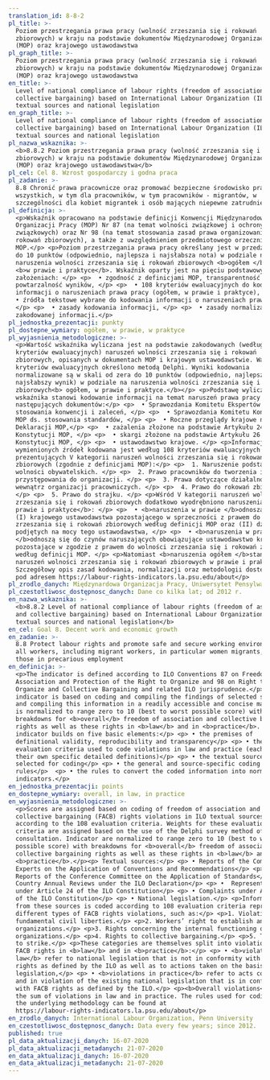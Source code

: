 ```yaml
---
translation_id: 8-8-2
pl_title: >-
  Poziom przestrzegania prawa pracy (wolność zrzeszania się i rokowań
  zbiorowych) w kraju na podstawie dokumentów Międzynarodowej Organizacji Pracy
  (MOP) oraz krajowego ustawodawstwa
pl_graph_title: >-
  Poziom przestrzegania prawa pracy (wolność zrzeszania się i rokowań
  zbiorowych) w kraju na podstawie dokumentów Międzynarodowej Organizacji Pracy
  (MOP) oraz krajowego ustawodawstwa
en_title: >-
  Level of national compliance of labour rights (freedom of association and
  collective bargaining) based on International Labour Organization (ILO)
  textual sources and national legislation
en_graph_title: >-
  Level of national compliance of labour rights (freedom of association and
  collective bargaining) based on International Labour Organization (ILO)
  textual sources and national legislation
pl_nazwa_wskaznika: >-
  <b>8.8.2 Poziom przestrzegania prawa pracy (wolność zrzeszania się i rokowań
  zbiorowych) w kraju na podstawie dokumentów Międzynarodowej Organizacji Pracy
  (MOP) oraz krajowego ustawodawstwa</b>
pl_cel: Cel 8. Wzrost gospodarczy i godna praca
pl_zadanie: >-
  8.8 Chronić prawa pracownicze oraz promować bezpieczne środowisko pracy dla
  wszystkich, w tym dla pracowników, w tym pracowników - migrantów, w
  szczególności dla kobiet migrantek i osób mających niepewne zatrudnienie
pl_definicja: >-
  <p>Wskaźnik opracowano na podstawie definicji Konwencji Międzynarodowej
  Organizacji Pracy (MOP) Nr 87 (na temat wolności związkowej i ochrony praw
  związkowych) oraz Nr 98 (na temat stosowania zasad prawa organizowania się i
  rokowań zbiorowych), a także z uwzględnieniem przedmiotowego orzecznictwa
  MOP.</p> <p>Poziom przestrzegania prawa pracy określany jest w przedziale od 0
  do 10 punktów (odpowiednio, najlepsza i najsłabsza nota) w podziale na
  naruszenia wolności zrzeszania się i rokowań zbiorowych <b>ogółem </b>oraz
  <b>w prawie i praktyce</b>. Wskaźnik oparty jest na pięciu podstawowych
  założeniach: </p> <p>  • zgodność z definicjami MOP, transparentność źródeł i
  powtarzalność wyników, </p> <p>  • 108 kryteriów ewaluacyjnych do kodowania
  informacji o naruszeniach prawa pracy (ogółem, w prawie i praktyce), </p> <p>
  • źródła tekstowe wybrane do kodowania informacji o naruszeniach prawa pracy,
  </p> <p>  • zasady kodowania informacji, </p> <p>  • zasady normalizacji
  zakodowanej informacji.</p>
pl_jednostka_prezentacji: punkty
pl_dostepne_wymiary: ogółem, w prawie, w praktyce
pl_wyjasnienia_metodologiczne: >-
  <p>Wartość wskaźnika wyliczana jest na podstawie zakodowanych (według 108
  kryteriów ewaluacyjnych) naruszeń wolności zrzeszania się i rokowań
  zbiorowych, opisanych w dokumentach MOP i krajowym ustawodawstwie. Wagi
  kryteriów ewaluacyjnych określono metodą Delphi. Wyniki kodowania
  normalizowane są w skali od zera do 10 punktów (odpowiednio, najlepszy i
  najsłabszy wynik) w podziale na naruszenia wolności zrzeszania się i rokowań
  zbiorowych<b> ogółem, w prawie i praktyce.</b></p> <p>Podstawę wyliczenia
  wskaźnika stanowi kodowanie informacji na temat naruszeń prawa pracy z
  następujących dokumentów:</p> <p>  • Sprawozdania Komitetu Ekspertów MOP ds.
  stosowania konwencji i zaleceń, </p> <p>  • Sprawozdania Komitetu Konferencji
  MOP ds. stosowania standardów, </p> <p>  • Roczne przeglądy krajowe na mocy
  Deklaracji MOP,</p> <p>  • zażalenia złożone na podstawie Artykułu 24
  Konstytucji MOP, </p> <p>  • skargi złożone na podstawie Artykułu 26
  Konstytucji MOP, </p> <p>  • ustawodawstwo krajowe. </p> <p>Informacja z
  wymienionych źródeł kodowana jest według 108 kryteriów ewaluacyjnych
  prezentujących V kategorii naruszeń wolności zrzeszania się i rokowań
  zbiorowych (zgodnie z definicjami MOP):</p> <p>  1. Naruszenie podstawowych
  wolności obywatelskich. </p> <p>  2. Prawo pracowników do tworzenia i
  przystępowania do organizacji. </p> <p>  3. Prawa dotyczące działalności
  wewnątrz organizacji pracowniczych. </p> <p>  4. Prawo do rokowań zbiorowych.
  </p> <p>  5. Prawo do strajku. </p> <p>Wśród V kategorii naruszeń wolności
  zrzeszania się i rokowań zbiorowych dodatkowo wyodrębniono naruszenia <b>w
  prawie i praktyce</b>: </p> <p>  • <b>naruszenia w prawie </b>odnoszą się do
  (I) krajowego ustawodawstwa pozostającego w sprzeczności z prawem do wolności
  zrzeszania się i rokowań zbiorowych według definicji MOP oraz (II) działań
  podjętych na mocy tego ustawodawstwa, </p> <p>  • <b>naruszenia w praktyce
  </b>odnoszą się do czynów naruszających obowiązujące ustawodawstwo krajowe
  pozostające w zgodzie z prawem do wolności zrzeszania się i rokowań zbiorowych
  według definicji MOP. </p> <p>Natomiast <b>naruszenia ogółem </b>stanowią sumę
  naruszeń wolności zrzeszania się i rokowań zbiorowych w prawie i praktyce.
  Szczegółowy opis zasad kodowania, normalizacji oraz metodologii dostępny jest
  pod adresem https://labour-rights-indicators.la.psu.edu/about</p>
pl_zrodlo_danych: Międzynardowa Organizacja Pracy, Uniwersytet Pensylwanii
pl_czestotliwosc_dostępnosc_danych: Dane co kilka lat; od 2012 r.
en_nazwa_wskaznika: >-
  <b>8.8.2 Level of national compliance of labour rights (freedom of association
  and collective bargaining) based on International Labour Organization (ILO)
  textual sources and national legislation</b>
en_cel: Goal 8. Decent work and economic growth
en_zadanie: >-
  8.8 Protect labour rights and promote safe and secure working environments for
  all workers, including migrant workers, in particular women migrants, and
  those in precarious employment
en_definicja: >-
  <p>The indicator is defined according to ILO Conventions 87 on Freedom of
  Association and Protection of the Right to Organize and 98 on Right to
  Organize and Collective Bargaining and related ILO jurisprudence.</p> <p>This
  indicator is based on coding and compiling the findings of selected sources
  and compiling this information in a readily accessible and concise manner: it
  is normalized to range zero to 10 (best to worst possible score) with
  breakdowns for <b>overall</b> freedom of association and collective bargaining
  rights as well as these rights in <b>law</b> and in <b>practice</b>. The
  indicator builds on five basic elements:</p> <p> • the premises of
  definitional validity, reproducibility and transparency</p> <p> • the 108
  evaluation criteria used to code violations in law and practice (each with
  their own specific detailed definitions)</p> <p> • the textual sources
  selected for coding</p> <p> • the general and source-specific coding
  rules</p>  <p> • the rules to convert the coded information into normalized
  indicators.</p>
en_jednostka_prezentacji: points
en_dostepne_wymiary: overall, in law, in practice
en_wyjasnienia_metodologiczne: >-
  <p>Scores are assigned based on coding of freedom of association and
  collective bargaining (FACB) rights violations in ILO textual sources
  according to the 108 evaluation criteria. Weights for these evaluation
  criteria are assigned based on the use of the Delphi survey method of expert
  consultation. Indicator are normalized to range zero to 10 (best to worst
  possible score) with breakdowns for <b>overall</b> freedom of association and
  collective bargaining rights as well as these rights in <b>law</b> and in
  <b>practice</b>.</p><p> Textual sources:</p> <p> • Reports of the Committee of
  Experts on the Application of Conventions and Recommendations</p> <p> •
  Reports of the Conference Committee on the Application of Standards</p> <p> •
  Country Annual Reviews under the ILO Declaration</p> <p> •  Representations
  under Article 24 of the ILO Constitution</p> <p> • Complaints under Article 26
  of the ILO Constitution</p> <p> • National legislation.</p> <p>Information
  from these sources is coded according to 108 evaluation criteria representing
  different types of FACB rights violations, such as:</p> <p>1. Violations of
  fundamental civil liberties.</p> <p>2. Workers’ right to establish and join
  organizations.</p> <p>3. Rights concerning the internal functioning of these
  organizations.</p> <p>4. Rights to collective bargaining.</p> <p>5. The right
  to strike.</p> <p>These categories are themselves split into violations of
  FACB rights in <b>law</b> and in <b>practice</b>:</p> <p> • <b>violations in
  law</b> refer to national legislation that is not in conformity with FACB
  rights as defined by the ILO as well as to actions taken on the basis of such
  legislation,</p> <p> • <b>violations in practice</b> refer to acts committed
  and in violation of the existing national legislation that is in conformity
  with FACB rights as defined by the ILO.</p> <p><b>Overall violations</b> are
  the sum of violations in law and in practice. The rules used for coding and
  the underlying methodology can be found at
  https://labour-rights-indicators.la.psu.edu/about</p>
en_zrodlo_danych: International Labour Organization, Penn University
en_czestotliwosc_dostępnosc_danych: Data every few years; since 2012.
published: true
pl_data_aktualizacji_danych: 16-07-2020
pl_data_aktualizacji_metadanych: 21-07-2020
en_data_aktualizacji_danych: 16-07-2020
en_data_aktualizacji_metadanych: 21-07-2020
---
```

